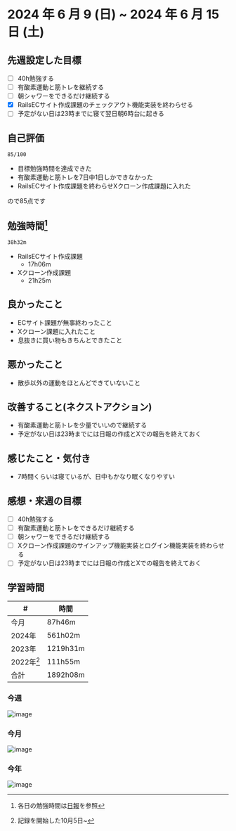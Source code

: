 # 2024 年 6 月 9 (日) ~ 2024 年 6 月 15 日 (土)

## 先週設定した目標
- [ ] 40h勉強する
- [ ] 有酸素運動と筋トレを継続する
- [ ] 朝シャワーをできるだけ継続する
- [x] RailsECサイト作成課題のチェックアウト機能実装を終わらせる
- [ ] 予定がない日は23時までに寝て翌日朝6時台に起きる

## 自己評価
```
85/100
```
- 目標勉強時間を達成できた
- 有酸素運動と筋トレを7日中1日しかできなかった
- RailsECサイト作成課題を終わらせXクローン作成課題に入れた

ので85点です

## 勉強時間[^1]
```
38h32m
```
- RailsECサイト作成課題
    - 17h06m
- Xクローン作成課題
  - 21h25m

## 良かったこと
- ECサイト課題が無事終わったこと
- Xクローン課題に入れたこと
- 息抜きに買い物もきちんとできたこと

## 悪かったこと
- 散歩以外の運動をほとんどできていないこと

## 改善すること(ネクストアクション)
- 有酸素運動と筋トレを少量でいいので継続する
- 予定がない日は23時までには日報の作成とXでの報告を終えておく

## 感じたこと・気付き
- 7時間くらいは寝ているが、日中もかなり眠くなりやすい

## 感想・来週の目標
- [ ] 40h勉強する
- [ ] 有酸素運動と筋トレをできるだけ継続する
- [ ] 朝シャワーをできるだけ継続する
- [ ] Xクローン作成課題のサインアップ機能実装とログイン機能実装を終わらせる
- [ ] 予定がない日は23時までには日報の作成とXでの報告を終えておく

## 学習時間
| #          | 時間     |
| ---------- | -------- |
| 今月       | 87h46m   |
| 2024年     | 561h02m  |
| 2023年     | 1219h31m |
| 2022年[^3] | 111h55m  |
| 合計       | 1892h08m |

[^1]: 各日の勉強時間は[日報](https://github.com/nil-ramuda/daily_report)を参照
[^2]: 日〜土
[^3]: 記録を開始した10月5日~

### 今週
![image](https://github.com/nil-ramuda/weekly_report/assets/94735931/f8bae379-9792-4b77-ba85-695f797a1158)

### 今月
![image](https://github.com/nil-ramuda/weekly_report/assets/94735931/076de57c-47a2-4ab7-8ad8-ae73aa01c6da)

### 今年
![image](https://github.com/nil-ramuda/weekly_report/assets/94735931/5f3c5ba9-6466-4f65-b0a3-854e68de99a5)
